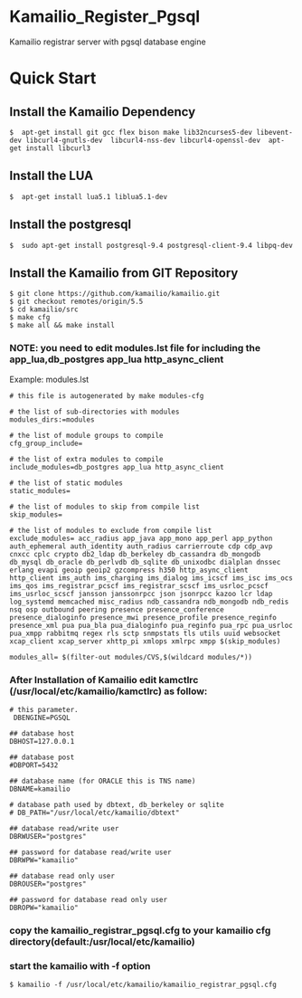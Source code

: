 # Kamailio_Register_Pgsql
Kamailio registrar server with pgsql database engine

# Quick Start

## Install the Kamailio Dependency 
```shell
$  apt-get install git gcc flex bison make lib32ncurses5-dev libevent-dev libcurl4-gnutls-dev  libcurl4-nss-dev libcurl4-openssl-dev  apt-get install libcurl3
```
## Install the LUA  
```shell
$  apt-get install lua5.1 liblua5.1-dev 
```
## Install the postgresql
```shell
$  sudo apt-get install postgresql-9.4 postgresql-client-9.4 libpq-dev
```

## Install the Kamailio from GIT Repository
```shell
$ git clone https://github.com/kamailio/kamailio.git
$ git checkout remotes/origin/5.5
$ cd kamailio/src
$ make cfg
$ make all && make install
```
### NOTE: you need to edit modules.lst file for including the app_lua,db_postgres app_lua http_async_client
Example: modules.lst
```
# this file is autogenerated by make modules-cfg

# the list of sub-directories with modules
modules_dirs:=modules

# the list of module groups to compile
cfg_group_include=

# the list of extra modules to compile
include_modules=db_postgres app_lua http_async_client

# the list of static modules
static_modules=

# the list of modules to skip from compile list
skip_modules=

# the list of modules to exclude from compile list
exclude_modules= acc_radius app_java app_mono app_perl app_python auth_ephemeral auth_identity auth_radius carrierroute cdp cdp_avp cnxcc cplc crypto db2_ldap db_berkeley db_cassandra db_mongodb db_mysql db_oracle db_perlvdb db_sqlite db_unixodbc dialplan dnssec erlang evapi geoip geoip2 gzcompress h350 http_async_client http_client ims_auth ims_charging ims_dialog ims_icscf ims_isc ims_ocs ims_qos ims_registrar_pcscf ims_registrar_scscf ims_usrloc_pcscf ims_usrloc_scscf jansson janssonrpcc json jsonrpcc kazoo lcr ldap log_systemd memcached misc_radius ndb_cassandra ndb_mongodb ndb_redis nsq osp outbound peering presence presence_conference presence_dialoginfo presence_mwi presence_profile presence_reginfo presence_xml pua pua_bla pua_dialoginfo pua_reginfo pua_rpc pua_usrloc pua_xmpp rabbitmq regex rls sctp snmpstats tls utils uuid websocket xcap_client xcap_server xhttp_pi xmlops xmlrpc xmpp $(skip_modules)

modules_all= $(filter-out modules/CVS,$(wildcard modules/*))

```
### After Installation of Kamailio edit kamctlrc (/usr/local/etc/kamailio/kamctlrc) as follow:

```
# this parameter.
 DBENGINE=PGSQL

## database host
DBHOST=127.0.0.1

## database post
#DBPORT=5432

## database name (for ORACLE this is TNS name)
DBNAME=kamailio

# database path used by dbtext, db_berkeley or sqlite
# DB_PATH="/usr/local/etc/kamailio/dbtext"

## database read/write user
DBRWUSER="postgres"

## password for database read/write user
DBRWPW="kamailio"

## database read only user
DBROUSER="postgres"

## password for database read only user
DBROPW="kamailio"
```
### copy the kamailio_registrar_pgsql.cfg to your kamailio cfg directory(default:/usr/local/etc/kamailio)

### start the kamailio with -f option 
```shell
$ kamailio -f /usr/local/etc/kamailio/kamailio_registrar_pgsql.cfg
```
